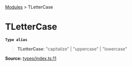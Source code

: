 [Modules](index.md) > TLetterCase

# TLetterCase

**`Type alias`**

> **TLetterCase**: "capitalize" \| "uppercase" \| "lowercase"

**Source:** [types/index.ts:11](https://github.com/teplostanski/tictic/blob/f361e96/src/types/index.ts#L11)
